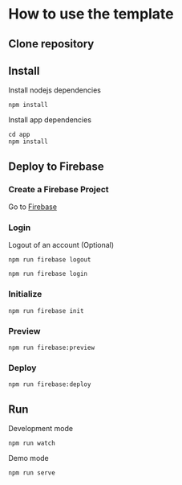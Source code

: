 # How to use the template

## Clone repository

## Install

Install nodejs dependencies
```
npm install
```

Install app dependencies
```
cd app
npm install
```

## Deploy to Firebase

### Create a Firebase Project

Go to [Firebase](https://console.firebase.google.com/)

### Login

Logout of an account (Optional)
```
npm run firebase logout
```

```
npm run firebase login
```

### Initialize

```
npm run firebase init
```

### Preview

```
npm run firebase:preview
```

### Deploy

```
npm run firebase:deploy
```

## Run

Development mode
```
npm run watch
```

Demo mode
```
npm run serve
```